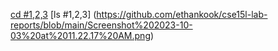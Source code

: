 [cd #1,2,3](https://github.com/ethankook/cse15l-lab-reports/blob/main/Screenshot%202023-10-03%20at%2011.13.56%20AM.png)
[ls #1,2,3] (https://github.com/ethankook/cse15l-lab-reports/blob/main/Screenshot%202023-10-03%20at%2011.22.17%20AM.png)
